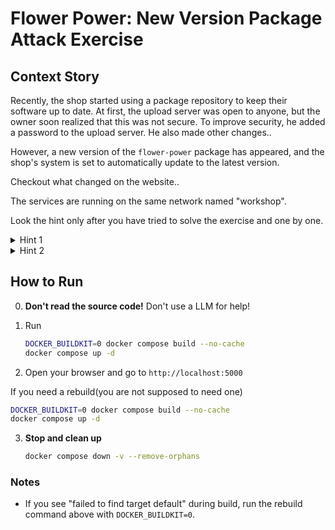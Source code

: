 # Flower Power: New Version Package Attack Exercise

## Context Story

Recently, the shop started using a package repository to keep their software up to date. At first, the upload server was open to anyone, but the owner soon realized that this was not secure. To improve security, he added a password to the upload server. He also made other changes..

However, a new version of the `flower-power` package has appeared, and the shop's system is set to automatically update to the latest version.

Checkout what changed on the website..

The services are running on the same network named "workshop".

Look the hint only after you have tried to solve the exercise and one by one.

<details>
        <summary>Hint 1</summary>
        <p>
            As you can see a second source server has appeared but is offline, how about spinning up a local pypi server and uploading the malicious package to it to see if the app updates?
        </p>
</details>

<details>
        <summary>Hint 2</summary>
        <p>
            You should create a second instance of pypi server running behind pypi.local:8080 using docker. Create a Dockerfile that build an image for your local pypi server and run it in the same network as the exercise's services.
        </p>
</details>

## How to Run
0. **Don't read the source code!** Don't use a LLM for help!

1. Run

   ```sh
   DOCKER_BUILDKIT=0 docker compose build --no-cache
   docker compose up -d 
   ```
2. Open your browser and go to `http://localhost:5000`

If you need a rebuild(you are not supposed to need one)

   ```sh
   DOCKER_BUILDKIT=0 docker compose build --no-cache
   docker compose up -d
   ```

3. **Stop and clean up**

   ```sh
   docker compose down -v --remove-orphans
   ```

### Notes

- If you see "failed to find target default" during build, run the rebuild command above with `DOCKER_BUILDKIT=0`.

